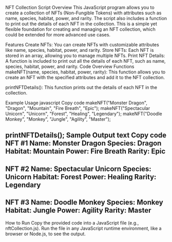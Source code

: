 NFT Collection Script
Overview
This JavaScript program allows you to create a collection of NFTs (Non-Fungible Tokens) with attributes such as name, species, habitat, power, and rarity. The script also includes a function to print out the details of each NFT in the collection. This is a simple yet flexible foundation for creating and managing an NFT collection, which could be extended for more advanced use cases.

Features
Create NFTs: You can create NFTs with customizable attributes like name, species, habitat, power, and rarity.
Store NFTs: Each NFT is stored in an array, allowing you to manage multiple NFTs.
Print NFT Details: A function is included to print out all the details of each NFT, such as name, species, habitat, power, and rarity.
Code Overview
Functions
makeNFT(name, species, habitat, power, rarity): This function allows you to create an NFT with the specified attributes and add it to the NFT collection.

printNFTDetails(): This function prints out the details of each NFT in the collection.

Example Usage
javascript
Copy code
makeNFT("Monster Dragon", "Dragon", "Mountain", "Fire Breath", "Epic");
makeNFT("Spectacular Unicorn", "Unicorn", "Forest", "Healing", "Legendary");
makeNFT("Doodle Monkey", "Monkey", "Jungle", "Agility", "Master");

printNFTDetails();
Sample Output
text
Copy code
NFT #1
Name: Monster Dragon
Species: Dragon
Habitat: Mountain
Power: Fire Breath
Rarity: Epic
------------------------
NFT #2
Name: Spectacular Unicorn
Species: Unicorn
Habitat: Forest
Power: Healing
Rarity: Legendary
------------------------
NFT #3
Name: Doodle Monkey
Species: Monkey
Habitat: Jungle
Power: Agility
Rarity: Master
------------------------
How to Run
Copy the provided code into a JavaScript file (e.g., nftCollection.js).
Run the file in any JavaScript runtime environment, like a browser or Node.js, to see the output.

